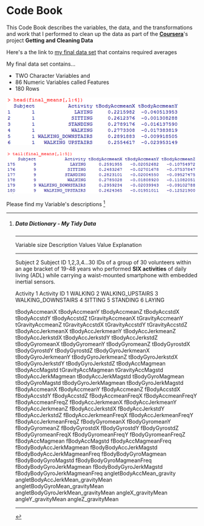Code Book
=========
This Code Book describes the variables, the data, and the transformations and work that I performed to clean up the data as part of the [**Coursera**](http://www.coursera.org)'s project **Getting and Cleaning Data** 

Here's a the link to [my final data set](https://s3.amazonaws.com/coursera-uploads/user-19e115787c80679a2336524b/973497/asst-3/2d1eb1c0a20511e4ac048fbcdaa06f3b.txt) that contains required averages

My final data set contains...
* TWO Character Variables and
* 86  Numeric Variables called Features
* 180 Rows

![1st 6 Final Averages](/images/final_head.png "1st 6 Final Averages")

![Last 6 Final Averages](/images/final_tail.png "Last 6 Final Averages")

Please find my Variable's descriptions [^1]

[^1]: #####									Data Dictionary - My Tidy Data

	-----------	----	-----------		------------	---------------------------------------------------------
	Variable	size	Description		Values			Value Explanation
	-----------	----	-----------		------------	---------------------------------------------------------
	Subject		2		Subject ID		1,2,3,4...30	IDs of a group of 30 volunteers within an age bracket of 
														19-48 years who performed **SIX activities** of daily 
														living (ADL) while carrying a waist-mounted smartphone 
														with embedded inertial sensors.
	
	Activity	1		Activity ID		1				WALKING
										2				WALKING_UPSTAIRS
										3				WALKING_DOWNSTAIRS
										4				SITTING
										5				STANDING
										6				LAYING
	
	tBodyAccmeanX
	tBodyAccmeanY
	tBodyAccmeanZ
	tBodyAccstdX
	tBodyAccstdY
	tBodyAccstdZ
	tGravityAccmeanX
	tGravityAccmeanY
	tGravityAccmeanZ
	tGravityAccstdX
	tGravityAccstdY
	tGravityAccstdZ
	tBodyAccJerkmeanX
	tBodyAccJerkmeanY
	tBodyAccJerkmeanZ
	tBodyAccJerkstdX
	tBodyAccJerkstdY
	tBodyAccJerkstdZ
	tBodyGyromeanX
	tBodyGyromeanY
	tBodyGyromeanZ
	tBodyGyrostdX
	tBodyGyrostdY
	tBodyGyrostdZ
	tBodyGyroJerkmeanX
	tBodyGyroJerkmeanY
	tBodyGyroJerkmeanZ
	tBodyGyroJerkstdX
	tBodyGyroJerkstdY
	tBodyGyroJerkstdZ
	tBodyAccMagmean
	tBodyAccMagstd
	tGravityAccMagmean
	tGravityAccMagstd
	tBodyAccJerkMagmean
	tBodyAccJerkMagstd
	tBodyGyroMagmean
	tBodyGyroMagstd
	tBodyGyroJerkMagmean
	tBodyGyroJerkMagstd
	fBodyAccmeanX
	fBodyAccmeanY
	fBodyAccmeanZ
	fBodyAccstdX
	fBodyAccstdY
	fBodyAccstdZ
	fBodyAccmeanFreqX
	fBodyAccmeanFreqY
	fBodyAccmeanFreqZ
	fBodyAccJerkmeanX
	fBodyAccJerkmeanY
	fBodyAccJerkmeanZ
	fBodyAccJerkstdX
	fBodyAccJerkstdY
	fBodyAccJerkstdZ
	fBodyAccJerkmeanFreqX
	fBodyAccJerkmeanFreqY
	fBodyAccJerkmeanFreqZ
	fBodyGyromeanX
	fBodyGyromeanY
	fBodyGyromeanZ
	fBodyGyrostdX
	fBodyGyrostdY
	fBodyGyrostdZ
	fBodyGyromeanFreqX
	fBodyGyromeanFreqY
	fBodyGyromeanFreqZ
	fBodyAccMagmean
	fBodyAccMagstd
	fBodyAccMagmeanFreq
	fBodyBodyAccJerkMagmean
	fBodyBodyAccJerkMagstd
	fBodyBodyAccJerkMagmeanFreq
	fBodyBodyGyroMagmean
	fBodyBodyGyroMagstd
	fBodyBodyGyroMagmeanFreq
	fBodyBodyGyroJerkMagmean
	fBodyBodyGyroJerkMagstd
	fBodyBodyGyroJerkMagmeanFreq
	angletBodyAccMean_gravity
	angletBodyAccJerkMean_gravityMean
	angletBodyGyroMean_gravityMean
	angletBodyGyroJerkMean_gravityMean
	angleX_gravityMean
	angleY_gravityMean
	angleZ_gravityMean
	-----------	----	-----------		--------		----------------------------------------------------------


